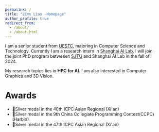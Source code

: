 ```yaml
---
permalink: /
title: "Zimu Liao -Homepage"
author_profile: true
redirect_from:  
  - /about/
  - /about.html
---
```

I am a senior student from [UESTC](https://www.uestc.edu.cn/), majoring in Computer Science and Technology. Currently I am a research intern in [Shanghai AI Lab]("https://www.shlab.org.cn/"). I will join the joint PhD program betweeen [SJTU]("https://www.sjtu.edu.cn/") and Shanghai AI Lab in the fall of 2024.

My research topics lies in **HPC for AI**. I am also interested in Computer Graphics and 3D Vision. 

# Awards
+ 🥈Silver medal in the 48th ICPC Asian Regional (Xi'an)
+ 🥈Silver medal in the 9th China Collegiate Programming Contest(CCPC) (Harbin)
+ 🥈Silver medal in the 47th ICPC Asian Regional (Xi'an)
